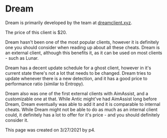 # Dream

Dream is primarily developed by the team at [dreamclient.xyz](https://dreamclient.xyz).

The price of this client is $20.

Dream hasn't been one of the most popular clients, however it is definitely one you should consider when reading up about all these cheats. Dream is an external client, although this benefits it, as it can be used on most clients - such as Lunar.

Dream has a decent update schedule for a ghost client, however in it's current state there's not a lot that needs to be changed. Dream tries to update whenever there is a new detection, and it has a good price to performance ratio \(similar to Entropy\).

Dream also was one of the first external clients with AimAssist, and a customizable one at that. While Antic might've had AimAssist long before Dream, Dream eventually was able to add it and it is comparable to internal cheats. While Dream might not be able to do as much as an internal client could, it definitely has a lot to offer for it's price - and you should definitely consider it.

This page was created on 3/27/2021 by p4.[  
](https://minecraftclients.gitbook.io/minecraftclients-faq/ghost-clients/premium)

